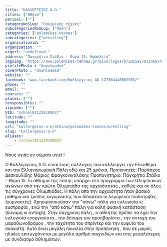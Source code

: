 ```yaml
---
title: "ΚΑΛΛΕΡΓΕΙΟΣ Α.Ο."
cities: ["Αθήνα"]
perioxi: [""]
categoryNoSLug: "Πολεμικές τέχνες"
subcategoriesNoSLug: ["Πάλη"]
categories: ["polemikes-texnes"]
subcategories: ["wrestling"]
organisationid: ""
organisation: ""
orgurl: "undefined-"
address: "Παγκρήτιο Στάδιο - Θύρα 15, Ηράκλειο"
logoimg: "https://www.polemikes-tehnes.gr/pics/logos/b/201591793146974.jpg"
profilePhoto : "downloaded"
coverPhoto : "downloaded"
website: ""
facebook: "www.facebook.com/Καλλέργειος-ΑΟ-127304440662983/"
phone: ""
email: ""
courses: ""
places: [""]
rensponsibles: ""
zipcode: [""]
UID: "school011220180027"
latitude: ""
longitude: ""
url: "kallergeios-a-o/athina/polemikes-texnes/wrestling"
slug: "kallergeios-a-o"
aliases:
    - /school011220180027
---
```



Νους υγιής εν σώματι υγιεί !

Ο Καλλέργειος Α.Ο. είναι ένας σύλλογος που καλλιεργεί την Ελευθέρα και την Ελληνορωμαική Πάλη εδώ και 25 χρόνια. Προπονητές: Παράσχος Δεσκουλίδης Μάριος Φραγκονικολάκης Προπονητήριο: Παγκρήτιο Στάδιο - Θύρα 15 Το άθλημα της πάλης υπάρχει στο πρόγραμμα των Ολυμπιακών αγώνων από την πρώτη Ολυμπιάδα της αρχαιόιτητας , καθώς και σε όλες τις σύγχρονες Ολυμπιάδες. Η πάλη από την αρχαιότητα ήταν βασικό μάθημα και τρόπος εκγύμνασης που δίδασκαν οι λεγόμενοι παιδοτρίβες (γυμναστές). Χρησιμοποιούσαν την &quot;πάνω&quot; πάλη για ευλυγισία κι ευστροφία , ενώ την &quot;από κάτω&quot; πάλη για καλή φυσική κατάσταση (δύναμη κι αντοχή). Στην σύγχρονη πάλη , ο αθλητής πρέπει να έχει την ευλυγισία ενοργανίστα , την δύναμη του αρσηβαρίστα , την αντοχή του μαραθωνοδρόμου , την ταχύτητα του σπρίντερ και την ευφυία του σκακιστή. Αυτό δίνει μεγάλη ποικιλία στην προπόνηση , που σε μικρές ηλικίες επιτυγχάνεται με μεγάλο αριθμό παιχνιδιών και στις μεγαλύτερες με συνδιασμό αθλημάτων.